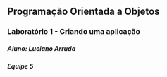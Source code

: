 ## Programação Orientada a Objetos
### Laboratório 1 - Criando uma aplicação

##### Aluno: Luciano Arruda
##### Equipe 5








